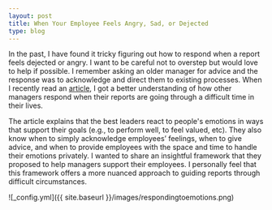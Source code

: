 ```yaml
---
layout: post
title: When Your Employee Feels Angry, Sad, or Dejected
type: blog
---
```

In the past, I have found it tricky figuring out how to respond when a report feels dejected or angry. I want to be careful not to overstep but would love to help if possible. I remember asking an older manager for advice and the response was to acknowledge and direct them to existing processes. When I recently read an [article](https://hbr.org/2024/07/when-your-employee-feels-angry-sad-or-dejected), I got a better understanding of how other managers respond when their reports are going through a difficult time in their lives.

The article explains that the best leaders react to people's emotions in ways that support their goals (e.g., to perform well, to feel valued, etc). They also know when to simply acknowledge employees’ feelings, when to give advice, and when to provide employees with the space and time to handle their emotions privately. I wanted to share an insightful framework that they proposed to help managers support their employees. I personally feel that this framework offers a more nuanced approach to guiding reports through difficult circumstances.

![_config.yml]({{ site.baseurl }}/images/respondingtoemotions.png)